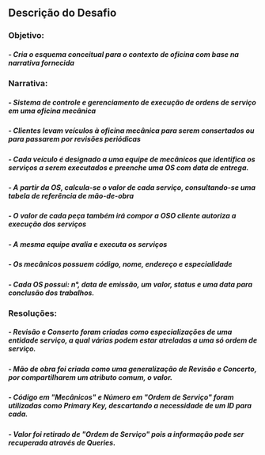 ## Descrição do Desafio
### Objetivo:
##### - Cria o esquema conceitual para o contexto de oficina com base na narrativa fornecida

### Narrativa:
##### - Sistema de controle e gerenciamento de execução de ordens de serviço em uma oficina mecânica
##### - Clientes levam veículos à oficina mecânica para serem consertados ou para passarem por revisões  periódicas
##### - Cada veículo é designado a uma equipe de mecânicos que identifica os serviços a serem executados e preenche uma OS com data de entrega.
##### - A partir da OS, calcula-se o valor de cada serviço, consultando-se uma tabela de referência de mão-de-obra
##### - O valor de cada peça também irá compor a OSO cliente autoriza a execução dos serviços
##### - A mesma equipe avalia e executa os serviços
##### - Os mecânicos possuem código, nome, endereço e especialidade
##### - Cada OS possui: n°, data de emissão, um valor, status e uma data para conclusão dos trabalhos.

### Resoluções:
##### - Revisão e Conserto foram criadas como especializações de uma entidade serviço, a qual várias podem estar atreladas a uma só ordem de serviço.
##### - Mão de obra foi criada como uma generalização de Revisão e Concerto, por compartilharem um atributo comum, o valor.
##### - Código em "Mecânicos" e Número em "Ordem de Serviço" foram utilizadas como Primary Key, descartando a necessidade de um ID para cada.
##### - Valor foi retirado de "Ordem de Serviço" pois a informação pode ser recuperada através de Queries.